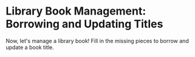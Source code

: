 # Library Book Management: Borrowing and Updating Titles

Now, let's manage a library book! Fill in the missing pieces to borrow and update a book title.
